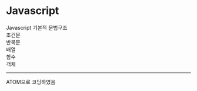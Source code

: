 # Javascript

Javascript 기본적 문법구조   
조건문   
반복문   
배열   
함수   
객체   

----------------------

ATOM으로 코딩하였음

